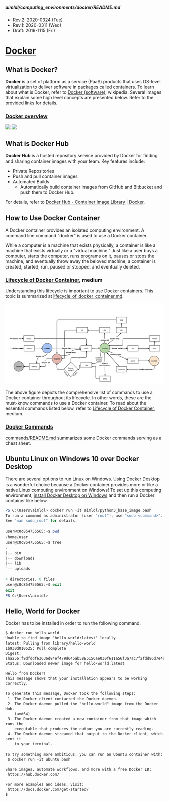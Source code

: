 ##### aimldl/computing_environments/docker/README.md

* Rev.2: 2020-0324 (Tue)
* Rev.1: 2020-0311 (Wed)
* Draft: 2019-1115 (Fri)

# [Docker](https://www.docker.com/)

## What is Docker?

**Docker** is a set of platform as a service (PaaS) products that uses OS-level virtualization to deliver software in packages called containers. To learn about what is Docker, refer to [Docker (software)](https://en.wikipedia.org/wiki/Docker_(software)), wikipedia. Several images that explain some high level concepts are presented below. Refer to the provided links for details.

### [Docker overview](https://docs.docker.com/engine/docker-overview/)

<img src="https://docs.docker.com/engine/images/engine-components-flow.png">

<img src="https://docs.docker.com/engine/images/architecture.svg">

## What is Docker Hub

**Docker Hub** is a hosted repository service provided by Docker for finding and sharing container images with your team. Key features include:

* Private Repositories
* Push and pull container images
* Automated Builds
  * Automatically build container images from GitHub and Bitbucket and push them to Docker Hub.

For details, refer to [Docker Hub - Container Image Library | Docker](https://www.docker.com/products/docker-hub).

## How to Use Docker Container

A Docker container provides an isolated computing environment. A command line command "docker" is used to use a Docker container. 

While a computer is a machine that exists physically, a container is like a machine that exists virtually or a "virtual machine." Just like a user buys a computer, starts the computer, runs programs on it, pauses or stops the machine, and eventually throw away the beloved machine, a container is created, started, run, paused or stopped, and eventually deleted.

### [Lifecycle of Docker Container](https://medium.com/@nagarwal/lifecycle-of-docker-container-d2da9f85959), medium

Understanding this lifecycle is important to use Docker containers. This topic is summarized at [lifecycle_of_docker_container.md](lifecycle_of_docker_container.md).

<img src="images/docker-lifecycle_of_docker_container.png">

The above figure depicts the comprehensive list of commands to use a Docker container throughout its lifecycle. In other words, these are the must-know commands to use a Docker container. To read about the essential commands listed below, refer to [Lifecycle of Docker Container](https://medium.com/@nagarwal/lifecycle-of-docker-container-d2da9f85959), medium.

### [Docker Commands](commands/README.md)

[commands/README.md](commands/README.md) summarizes some Docker commands serving as a cheat sheet.



## Ubuntu Linux on Windows 10 over Docker Desktop

There are several options to run Linux on Windows. Using Docker Desktop is a wonderful choice because a Docker container provides more or like a native Linux computing environment on Windows! To set up this computing environment, [install Docker Desktop on Windows](INSTALL_Docker_Desktop_on_Windows.md) and then run a Docker container like below.

```powershell
PS C:\Users\aimldl> docker run -it aimldl/python3_base_image bash
To run a command as administrator (user "root"), use "sudo <command>".
See "man sudo_root" for details.

user@c0c854755565:~$ pwd
/home/user
user@c0c854755565:~$ tree
.
|-- bin
|-- downloads
|-- lib
`-- uploads

4 directories, 0 files
user@c0c854755565:~$ exit
exit
PS C:\Users\aimldl>
```

## Hello, World for Docker

Docker has to be installed in order to run the following command.

```
$ docker run hello-world
Unable to find image 'hello-world:latest' locally
latest: Pulling from library/hello-world
1b930d010525: Pull complete 
Digest: sha256:f9dfddf63636d84ef479d645ab5885156ae030f611a56f3a7ac7f2fdd86d7e4e
Status: Downloaded newer image for hello-world:latest

Hello from Docker!
This message shows that your installation appears to be working correctly.

To generate this message, Docker took the following steps:
 1. The Docker client contacted the Docker daemon.
 2. The Docker daemon pulled the "hello-world" image from the Docker Hub.
    (amd64)
 3. The Docker daemon created a new container from that image which runs the
    executable that produces the output you are currently reading.
 4. The Docker daemon streamed that output to the Docker client, which sent it
    to your terminal.

To try something more ambitious, you can run an Ubuntu container with:
 $ docker run -it ubuntu bash

Share images, automate workflows, and more with a free Docker ID:
 https://hub.docker.com/

For more examples and ideas, visit:
 https://docs.docker.com/get-started/
$
```

